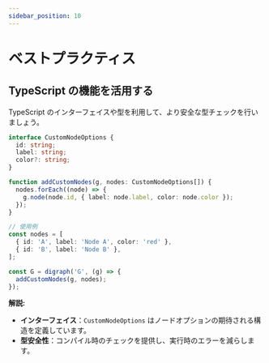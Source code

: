 ```yaml
---
sidebar_position: 10
---
```

# ベストプラクティス

## TypeScript の機能を活用する

TypeScript のインターフェイスや型を利用して、より安全な型チェックを行いましょう。

```typescript
interface CustomNodeOptions {
  id: string;
  label: string;
  color?: string;
}

function addCustomNodes(g, nodes: CustomNodeOptions[]) {
  nodes.forEach((node) => {
    g.node(node.id, { label: node.label, color: node.color });
  });
}

// 使用例
const nodes = [
  { id: 'A', label: 'Node A', color: 'red' },
  { id: 'B', label: 'Node B' },
];

const G = digraph('G', (g) => {
  addCustomNodes(g, nodes);
});
```

**解説:**

- **インターフェイス**：`CustomNodeOptions` はノードオプションの期待される構造を定義しています。
- **型安全性**：コンパイル時のチェックを提供し、実行時のエラーを減らします。
